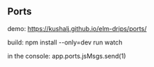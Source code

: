 ## Ports ##

demo: https://kushalj.github.io/elm-drips/ports/

build:
    npm install --only=dev
    run watch

in the console:
    app.ports.jsMsgs.send(1)
